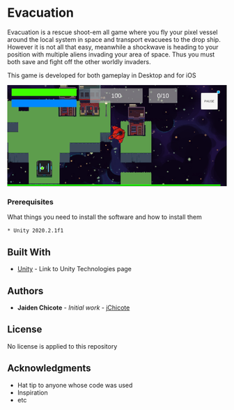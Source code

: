 # Evacuation

Evacuation is a rescue shoot-em all game where you fly your pixel vessel around the local system in space and transport evacuees to the drop ship. However it is not all that easy, meanwhile a shockwave is heading to your position with multiple aliens invading your area of space. Thus you must both save and fight off the other worldly invaders. 

This game is developed for both gameplay in Desktop and for iOS 

![Example Photo 1](images/evacuation-dev-test.png "Dev Test Screenshot")

### Prerequisites

What things you need to install the software and how to install them

```
* Unity 2020.2.1f1
```

## Built With

* [Unity](https://unity.com/) - Link to Unity Technologies page

## Authors

* **Jaiden Chicote** - *Initial work* - [jChicote](https://github.com/jChicote)

## License

No license is applied to this repository

## Acknowledgments

* Hat tip to anyone whose code was used
* Inspiration
* etc
